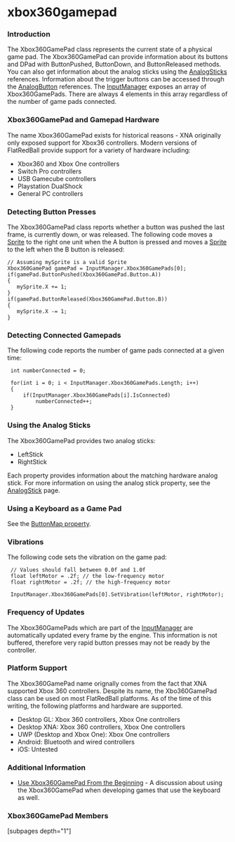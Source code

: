 # xbox360gamepad

### Introduction

The Xbox360GamePad class represents the current state of a physical game pad. The Xbox360GamePad can provide information about its buttons and DPad with ButtonPushed, ButtonDown, and ButtonReleased methods. You can also get information about the analog sticks using the [AnalogSticks](../../../../frb/docs/index.php) references. Information about the trigger buttons can be accessed through the [AnalogButton](../../../../frb/docs/index.php) references. The [InputManager](../../../../frb/docs/index.php) exposes an array of Xbox360GamePads. There are always 4 elements in this array regardless of the number of game pads connected.

### Xbox360GamePad and Gamepad Hardware

The name Xbox360GamePad exists for historical reasons - XNA originally only exposed support for Xbox36 controllers. Modern versions of FlatRedBall provide support for a variety of hardware including:

* Xbox360 and Xbox One controllers
* Switch Pro controllers
* USB Gamecube controllers
* Playstation DualShock
* General PC controllers

### Detecting Button Presses

The Xbox360GamePad class reports whether a button was pushed the last frame, is currently down, or was released. The following code moves a [Sprite](../../../../frb/docs/index.php) to the right one unit when the A button is pressed and moves a [Sprite](../../../../frb/docs/index.php) to the left when the B button is released:

```
// Assuming mySprite is a valid Sprite
Xbox360GamePad gamePad = InputManager.Xbox360GamePads[0];
if(gamePad.ButtonPushed(Xbox360GamePad.Button.A))
{
   mySprite.X += 1;
}
if(gamePad.ButtonReleased(Xbox360GamePad.Button.B))
{
   mySprite.X -= 1;
}
```

### Detecting Connected Gamepads

The following code reports the number of game pads connected at a given time:

```
 int numberConnected = 0;

 for(int i = 0; i < InputManager.Xbox360GamePads.Length; i++)
 {
     if(InputManager.Xbox360GamePads[i].IsConnected)
         numberConnected++;
 }
```

### Using the Analog Sticks

The Xbox360GamePad provides two analog sticks:

* LeftStick
* RightStick

Each property provides information about the matching hardware analog stick. For more information on using the analog stick property, see the [AnalogStick](../../../../documentation/api/flatredball/input/analogstick.md) page.

### Using a Keyboard as a Game Pad

See the [ButtonMap property](../../../../frb/docs/index.php).

### Vibrations

The following code sets the vibration on the game pad:

```
 // Values should fall between 0.0f and 1.0f
 float leftMotor = .2f; // the low-frequency motor
 float rightMotor = .2f; // the high-frequency motor

 InputManager.Xbox360GamePads[0].SetVibration(leftMotor, rightMotor);
```

### Frequency of Updates

The Xbox360GamePads which are part of the [InputManager](../../../../frb/docs/index.php) are automatically updated every frame by the engine. This information is not buffered, therefore very rapid button presses may not be ready by the controller.

### Platform Support

The Xbox360GamePad name orignally comes from the fact that XNA supported Xbox 360 controllers. Despite its name, the Xbo360GamePad class can be used on most FlatRedBall platforms. As of the time of this writing, the following platforms and hardware are supported.

* Desktop GL: Xbox 360 controllers, Xbox One controllers
* Desktop XNA: Xbox 360 controllers, Xbox One controllers
* UWP (Desktop and Xbox One): Xbox One controllers
* Android: Bluetooth and wired controllers
* iOS: Untested

### Additional Information

* [Use Xbox360GamePad From the Beginning](../../../../frb/docs/index.php) - A discussion about using the Xbox360GamePad when developing games that use the keyboard as well.

### Xbox360GamePad Members

\[subpages depth="1"]
